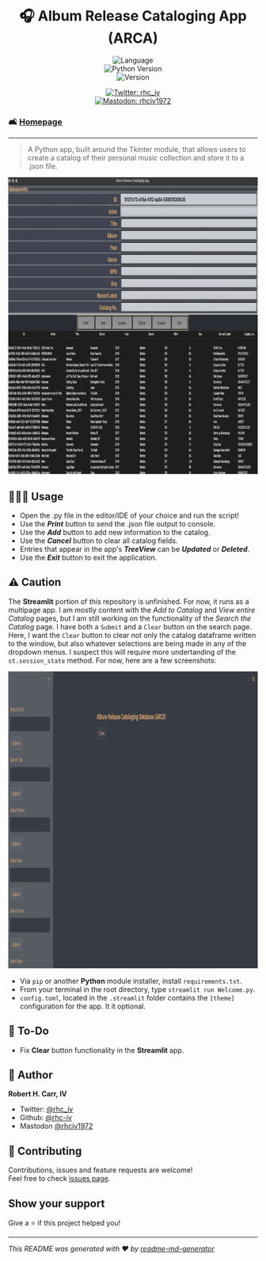 <h1 align="center">🎧 Album Release Cataloging App (ARCA)</h1>
<p align="center">
  <img alt="Language" src="https://img.shields.io/badge/language-python-blue"><br>
  <img alt="Python Version" src="https://img.shields.io/badge/python_version-3.11-yellow" /><br>
  <img alt="Version" src="https://img.shields.io/badge/app_version-1.10-blue.svg?cacheSeconds=2592000" />
  <p align="center">
  <a href="https://twitter.com/rhc_iv" target="_blank">
    <img alt="Twitter: rhc_iv" src="https://img.shields.io/twitter/follow/rhc_iv.svg?style=social" /><br>
  </a>
  <a href="https://mastodon.social/@rhciv1972" target="_blank">
    <img alt="Mastodon: rhciv1972" src="https://img.shields.io/mastodon/follow/109497169591319512?domain=https%3A%2F%2Fmastodon.social&style=social" />
  </a>
  </p>
</p>

### 🛋️ [Homepage](https://github.com/rhc-iv/album-release-cataloging-app)
---
> A Python app, built around the Tkinter module, that allows users to create a catalog of their personal music collection and store it to a .json file.


<p align="center">
  <img src="https://github.com/rhc-iv/album-release-cataloging-app/blob/main/screenshot.png" width="800" height="600" />
</p>

## 👩🏻‍💻 Usage

- Open the .py file in the editor/IDE of your choice and run the script!
- Use the _**Print**_ button to send the .json file output to console.
- Use the _**Add**_ button to add new information to the catalog.
- Use the _**Cancel**_ button to clear all catalog fields.
- Entries that appear in the app's _**TreeView**_ can be _**Updated**_ or _**Deleted**_.
- Use the _**Exit**_ button to exit the application.

## ⚠️ Caution

The **Streamlit** portion of this repository is unfinished. For now, it runs as a multipage app. I am mostly content with the _Add to Catalog_ and _View entire Catalog_ pages, but I am still working on the functionality of the _Search the Catalog_ page. I have both a `Submit` and a `Clear` button on the search page. Here, I want the `Clear` button to clear not only the catalog dataframe written to the window, but also whatever selections are being made in any of the dropdown menus. I suspect this will require more undertanding of the `st.session_state` method. For now, here are a few screenshots:
<p align="center">
  <img src="https://github.com/rhc-iv/album-release-cataloging-app/blob/main/screenshot02.png?raw=true" width="800" height="600">
</p>

- Via `pip` or another **Python** module installer, install `requirements.txt`. 
- From your terminal in the root directory, type `streamlit run Welcome.py`.
- `config.toml`, located in the `.streamlit` folder contains the `[theme]` configuration for the app. It it optional.

## 📝 To-Do

- Fix **Clear** button functionality in the **Streamlit** app.

## 👤 Author

 **Robert H. Carr, IV**

* Twitter: [@rhc_iv](https://twitter.com/rhc_iv)
* Github: [@rhc-iv](https://github.com/rhc-iv)
* Mastodon [@rhciv1972](https://mastodon.social/@rhciv1972)

## 🤝 Contributing

Contributions, issues and feature requests are welcome!<br />Feel free to check [issues page](https://github.com/rhc-iv/album-release-cataloging-app/issues). 

## Show your support

Give a ⭐️ if this project helped you!

***
_This README was generated with ❤️ by [readme-md-generator](https://github.com/kefranabg/readme-md-generator)_
